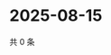# 2025-08-15

共 0 条

<!-- BEGIN ZHIHUVIDEO -->
<!-- 最后更新时间 Fri Aug 15 2025 01:11:06 GMT+0800 (China Standard Time) -->

<!-- END ZHIHUVIDEO -->
